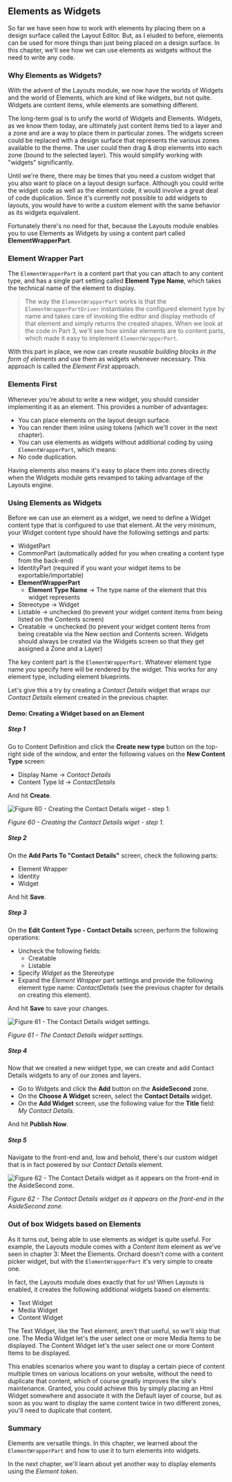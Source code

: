 ## Elements as Widgets ##
So far we have seen how to work with elements by placing them on a design surface called the Layout Editor. But, as I eluded to before, elements can be used for more things than just being placed on a design surface. In this chapter, we'll see how we can use elements as widgets without the need to write any code.

### Why Elements as Widgets? ###
With the advent of the Layouts module, we now have the worlds of Widgets and the world of Elements, which are kind of like widgets, but not quite. Widgets are content items, while elements are something different.

The long-term goal is to unify the world of Widgets and Elements. Widgets, as we know them today, are ultimately just content items tied to a layer and a zone and are a way to place them in particular zones. The widgets screen could be replaced with a design surface that represents the various zones available to the theme. The user could then drag & drop elements into each zone (bound to the selected layer). This would simplify working with "widgets" significantly. 

Until we're there, there may be times that you need a custom widget that you also want to place on a layout design surface. Although you could write the widget code as well as the element code, it would involve a great deal of code duplication. Since it's currently not possible to add widgets to layouts, you would have to write a custom element with the same behavior as its widgets equivalent.

Fortunately there's no need for that, because the Layouts module enables you to use Elements as Widgets by using a content part called **ElementWrapperPart**.

### Element Wrapper Part ###
The `ElementWrapperPart` is a content part that you can attach to any content type, and has a single part setting called **Element Type Name**, which takes the technical name of the element to display.

> The way the `ElementWrapperPart` works is that the `ElementWrapperPartDriver` instantiates the configured element type by name and takes care of invoking the editor and display methods of that element and simply returns the created shapes. When we look at the code in Part 3, we'll see how similar elements are to content parts, which made it easy to implement `ElementWrapperPart`. 

With this part in place, we now can create *reusable building blocks in the form of elements* and use them as widgets whenever necessary. This approach is called the *Element First* approach.

### Elements First ###
Whenever you're about to write a new widget, you should consider implementing it as an element. This provides a number of advantages:

- You can place elements on the layout design surface.
- You can render them inline using tokens (which we'll cover in the next chapter).
- You can use elements as widgets without additional coding by using `ElementWrapperPart`, which means:
- No code duplication.

Having elements also means it's easy to place them into zones directly when the Widgets module gets revamped to taking advantage of the Layouts engine.

### Using Elements as Widgets ###
Before we can use an element as a widget, we need to define a Widget content type that is configured to use that element. At the very minimum, your Widget content type should have the following settings and parts:

- WidgetPart
- CommonPart (automatically added for you when creating a content type from the back-end)
- IdentityPart (required if you want your widget items to be exportable/importable)
- **ElementWrapperPart**
    - **Element Type Name** -> The type name of the element that this widget represents
- Stereotype -> Widget
- Listable -> unchecked (to prevent your widget content items from being listed on the Contents screen)
- Creatable -> unchecked (to prevent your widget content items from being creatable via the New section and Contents screen. Widgets should always be created via the Widgets screen so that they get assigned a Zone and a Layer)

The key content part is the `ElementWrapperPart`. Whatever element type name you specify here will be rendered by the widget. This works for any element type, including element blueprints.

Let's give this a try by creating a *Contact Details* widget that wraps our *Contact Details* element created in the previous chapter.

#### Demo: Creating a Widget based on an Element ####
##### Step 1 #####
Go to Content Definition and click the **Create new type** button on the top-right side of the window, and enter the following values on the **New Content Type** screen:

- Display Name -> *Contact Details*
- Content Type Id -> *ContactDetails*

And hit **Create**.

![Figure 60 - Creating the Contact Details wiget - step 1.](http://i.imgur.com/UE1tMMW.png)

*Figure 60 - Creating the Contact Details wiget - step 1.*

##### Step 2 #####
On the **Add Parts To "Contact Details"** screen, check the following parts:

- Element Wrapper
- Identity
- Widget

And hit **Save**.

##### Step 3 #####
On the **Edit Content Type - Contact Details** screen, perform the following operations:

- Uncheck the following fields:
    - Creatable
    - Listable
- Specify *Widget* as the Stereotype
- Expand the *Element Wrapper* part settings and provide the following element type name: *ContactDetails* (see the previous chapter for details on creating this element).

And hit **Save** to save your changes.

![Figure 61 - The Contact Details widget settings.](http://i.imgur.com/waENQ2A.png)

*Figure 61 - The Contact Details widget settings.*

##### Step 4 #####
Now that we created a new widget type, we can create and add Contact Details widgets to any of our zones and layers.

- Go to Widgets and click the **Add** button on the **AsideSecond** zone.
- On the **Choose A Widget** screen, select the **Contact Details** widget.
- On the **Add Widget** screen, use the following value for the **Title** field: *My Contact Details*.

And hit **Publish Now**.

##### Step 5 #####
Navigate to the front-end and, low and behold, there's our custom widget that is in fact powered by our *Contact Details* element.

![Figure 62 - The Contact Details widget as it appears on the front-end in the AsideSecond zone.](http://i.imgur.com/zoF7jGb.png)

*Figure 62 - The Contact Details widget as it appears on the front-end in the AsideSecond zone.* 

### Out of box Widgets based on Elements ###
As it turns out, being able to use elements as widget is quite useful. For example, the Layouts module comes with a *Content Item* element as we've seen in chapter 3: Meet the Elements. Orchard doesn't come with a content picker widget, but with the `ElementWrapperPart` it's very simple to create one.

In fact, the Layouts module does exactly that for us! When Layouts is enabled, it creates the following additional widgets based on elements:

- Text Widget
- Media Widget
- Content Widget

The Text Widget, like the Text element, aren't that useful, so we'll skip that one.
The Media Widget let's the user select one or more Media Items to be displayed.
The Content Widget let's the user select one or more Content Items to be displayed.

This enables scenarios where you want to display a certain piece of content multiple times on various locations on your website, without the need to duplicate that content, which of course greatly improves the site's maintenance.
Granted, you could achieve this by simply placing an Html Widget somewhere and associate it with the Default layer of course, but as soon as you want to display the same content twice in two different zones, you'll need to duplicate that content.

### Summary ###
Elements are versatile things. In this chapter, we learned about the `ElementWrapperPart` and how to use it to turn elements into widgets.

In the next chapter, we'll learn about yet another way to display elements using the *Element token*. 
 

     
 